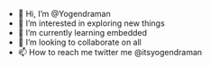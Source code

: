 - 👋 Hi, I’m @Yogendraman
- 👀 I’m interested in exploring new things
- 🌱 I’m currently learning embedded
- 💞️ I’m looking to collaborate on all
- 📫 How to reach me twitter me @itsyogendraman

<!---
Yogendraman/Yogendraman is a ✨ special ✨ repository because its `README.md` (this file) appears on your GitHub profile.
You can click the Preview link to take a look at your changes.
--->
